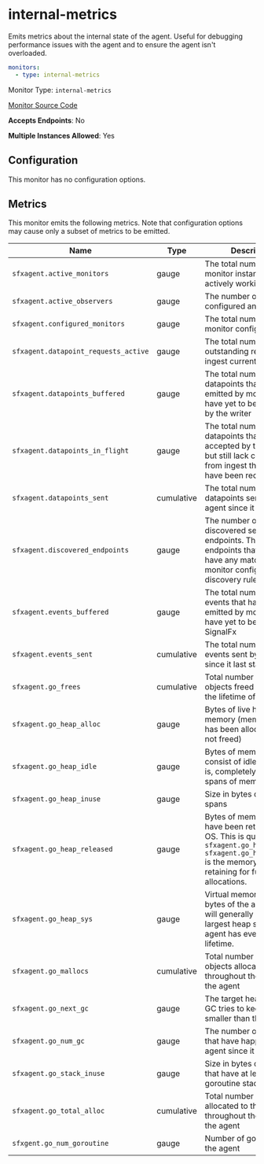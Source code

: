 <!--- GENERATED BY gomplate from scripts/docs/monitor-page.md.tmpl --->

# internal-metrics

 Emits metrics about the internal state of the
agent.  Useful for debugging performance issues with the agent and to ensure
the agent isn't overloaded.

```yaml
monitors:
  - type: internal-metrics
```


Monitor Type: `internal-metrics`

[Monitor Source Code](https://github.com/signalfx/signalfx-agent/tree/master/internal/monitors/internalmetrics)

**Accepts Endpoints**: No

**Multiple Instances Allowed**: Yes

## Configuration

This monitor has no configuration options.


## Metrics

This monitor emits the following metrics.  Note that configuration options may
cause only a subset of metrics to be emitted.

| Name | Type | Description |
| ---  | ---  | ---         |
| `sfxagent.active_monitors` | gauge | The total number of monitor instances actively working |
| `sfxagent.active_observers` | gauge | The number of observers configured and running |
| `sfxagent.configured_monitors` | gauge | The total number of monitor configurations |
| `sfxagent.datapoint_requests_active` | gauge | The total number of outstanding requests to ingest currently active. |
| `sfxagent.datapoints_buffered` | gauge | The total number of datapoints that have been emitted by monitors but have yet to be processed by the writer |
| `sfxagent.datapoints_in_flight` | gauge | The total number of datapoints that have been accepted by the writer but still lack confirmation from ingest that they have been received. |
| `sfxagent.datapoints_sent` | cumulative | The total number of datapoints sent by the agent since it last started |
| `sfxagent.discovered_endpoints` | gauge | The number of discovered service endpoints.  This includes endpoints that do not have any matching monitor configuration discovery rule. |
| `sfxagent.events_buffered` | gauge | The total number of events that have been emitted by monitors but have yet to be sent to SignalFx |
| `sfxagent.events_sent` | cumulative | The total number of events sent by the agent since it last started |
| `sfxagent.go_frees` | cumulative | Total number of heap objects freed throughout the lifetime of the agent |
| `sfxagent.go_heap_alloc` | gauge | Bytes of live heap memory (memory that has been allocated but not freed) |
| `sfxagent.go_heap_idle` | gauge | Bytes of memory that consist of idle spans (that is, completely empty spans of memory) |
| `sfxagent.go_heap_inuse` | gauge | Size in bytes of in use spans |
| `sfxagent.go_heap_released` | gauge | Bytes of memory that have been returned to the OS.  This is quite often 0.  `sfxagent.go_heap_idle - sfxagent.go_heap_release` is the memory that Go is retaining for future heap allocations. |
| `sfxagent.go_heap_sys` | gauge | Virtual memory size in bytes of the agent.  This will generally reflect the largest heap size the agent has ever had in its lifetime. |
| `sfxagent.go_mallocs` | cumulative | Total number of heap objects allocated throughout the lifetime of the agent |
| `sfxagent.go_next_gc` | gauge | The target heap size -- GC tries to keep the heap smaller than this |
| `sfxagent.go_num_gc` | gauge | The number of GC cycles that have happened in the agent since it started |
| `sfxagent.go_stack_inuse` | gauge | Size in bytes of spans that have at least one goroutine stack in them |
| `sfxagent.go_total_alloc` | cumulative | Total number of bytes allocated to the heap throughout the lifetime of the agent |
| `sfxgent.go_num_goroutine` | gauge | Number of goroutines in the agent |



